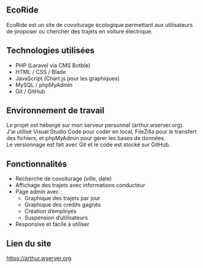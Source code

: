 ## EcoRide

EcoRide est un site de covoiturage écologique permettant aux utilisateurs de proposer ou chercher des trajets en voiture électrique.

## Technologies utilisées

- PHP (Laravel via CMS Botble)
- HTML / CSS / Blade
- JavaScript (Chart.js pour les graphiques)
- MySQL / phpMyAdmin
- Git / GitHub

## Environnement de travail

Le projet est hébergé sur mon serveur personnel (arthur.wserver.org).  
J'ai utilisé Visual Studio Code pour coder en local, FileZilla pour le transfert des fichiers, et phpMyAdmin pour gérer les bases de données.  
Le versionnage est fait avec Git et le code est stocké sur GitHub.

## Fonctionnalités

- Recherche de covoiturage (ville, date)
- Affichage des trajets avec informations conducteur
- Page admin avec :
  - Graphique des trajets par jour
  - Graphique des crédits gagnés
  - Création d’employés
  - Suspension d’utilisateurs
- Responsive et facile à utiliser

## Lien du site

https://arthur.wserver.org
